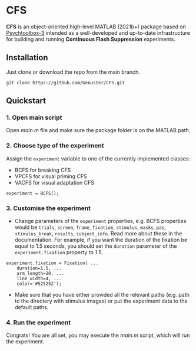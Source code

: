 # CFS
**CFS** is an object-oriented high-level MATLAB (2021b+) package based on [Psychtoolbox-3](http://psychtoolbox.org/) intended as a well-developed and up-to-date infrastructure for building and running **Continuous Flash Suppression** experiments.

## Installation
Just clone or download the repo from the main branch. 
```
git clone https://github.com/Genuster/CFS.git
```
## Quickstart

### 1. Open main script
Open _main.m_ file and make sure the package folder is on the MATLAB path.
### 2. Choose type of the experiment
Assign the `experiment` variable to one of the currently implemented classes: 
- BCFS for breaking CFS
- VPCFS for visual priming CFS 
- VACFS for visual adaptation CFS
```
experiment = BCFS();
```
### 3. Customise the experiment
- Change parameters of the `experiment` properties, e.g. BCFS properties would be `trials`, `screen`, `frame`, `fixation`, `stimulus`, `masks`, `pas`, `stimulus_break`, `results`, `subject_info`. Read more about these in the documentation. For example, if you want the duration of the fixation be equal to 1.5 seconds, you should set the `duration` parameter of the `experiment.fixation` property to 1.5.
```
experiment.fixation = Fixation( ...
    duration=1.5, ...
    arm_length=20, ...
    line_width=4, ...
    color='#525252');
```
- Make sure that you have either provided all the relevant paths (e.g. path to the directory with stimulus images) or put the experiment data to the default paths.

### 4. Run the experiment
Congrats! You are all set, you may execute the _main.m_ script, which will run the experiment.
